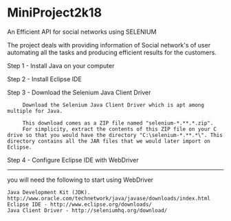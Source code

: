 # MiniProject2k18
An Efficient API for social networks using SELENIUM

The project deals with providing information of Social network's of user automating all the tasks and producing efficient results
for the customers.

Step 1 - Install Java on your computer

Step 2 - Install Eclipse IDE

Step 3 - Download the Selenium Java Client Driver

         Download the Selenium Java Client Driver which is apt among multiple for Java.

         This download comes as a ZIP file named "selenium-*.**.*.zip".
         For simplicity, extract the contents of this ZIP file on your C drive so that you would have the directory "C:\selenium-*.**.*\". This directory contains all the JAR files that we would later import on Eclipse.

Step 4 - Configure Eclipse IDE with WebDriver

   
----------------------------------------------------------------------------------------------
 you will need the following to start using WebDriver

    Java Development Kit (JDK). http://www.oracle.com/technetwork/java/javase/downloads/index.html
    Eclipse IDE - http://www.eclipse.org/downloads/
    Java Client Driver - http://seleniumhq.org/download/ 
